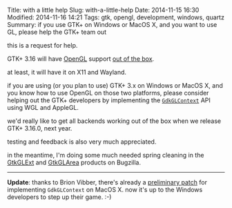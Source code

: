 Title: with a little help
Slug: with-a-little-help
Date: 2014-11-15 16:30
Modified: 2014-11-16 14:21
Tags: gtk, opengl, development, windows, quartz
Summary: if you use GTK+ on Windows or MacOS X, and you want to use GL, please help the GTK+ team out

this is a request for help.

GTK+ 3.16 will have [OpenGL][opengl-web] support [out of the box][gdk-gl].

at least, it will have it on X11 and Wayland.

if you are using (or you plan to use) GTK+ 3.x on Windows or MacOS X, and
you know how to use OpenGL on those two platforms, please consider helping
out the GTK+ developers by implementing the [`GdkGLContext`][gdkgl-api] API
using WGL and AppleGL.

we'd really like to get all backends working out of the box when we release
GTK+ 3.16.0, next year.

testing and feedback is also very much appreciated.

in the meantime, I'm doing some much needed spring cleaning in the
[GtkGLExt][bz-gtkglext] and [GtkGLArea][bz-gtkglarea] products on Bugzilla.

- - -

**Update**: thanks to Brion Vibber, there's already a [preliminary patch][bz-gl-quartz]
for implementing `GdkGLContext` on MacOS X. now it's up to the Windows
developers to step up their game. :-)

[opengl-web]: https://www.opengl.org/
[gdk-gl]: http://www.bassi.io/articles/2014/10/13/quiet-strain/
[gdkgl-api]: https://developer.gnome.org/gdk3/unstable/GdkGLContext.html
[bz-gtkglext]: https://bugzilla.gnome.org/browse.cgi?product=gtkglext
[bz-gtkglarea]: https://bugzilla.gnome.org/browse.cgi?product=gtkglarea
[bz-gl-quartz]: https://bugzilla.gnome.org/show_bug.cgi?id=740199
